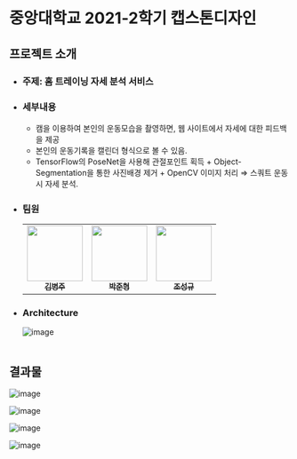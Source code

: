# 중앙대학교 2021-2학기 캡스톤디자인

## 프로젝트 소개
- ### 주제: 홈 트레이닝 자세 분석 서비스

- ### 세부내용
  - 캠을 이용하여 본인의 운동모습을 촬영하면, 웹 사이트에서 자세에 대한 피드백을 제공
  - 본인의 운동기록을 캘린더 형식으로 볼 수 있음.
  - TensorFlow의 PoseNet을 사용해 관절포인트 획득 + Object-Segmentation을 통한 사진배경 제거 + OpenCV 이미지 처리 ⇒ 스쿼트 운동 시 자세 분석.

- ### 팀원
  <table>
    <tr>
      <td align="center"><a href="https://github.com/byeongdori"><img src="https://avatars.githubusercontent.com/u/33740149?v=4" width="100px;"/><br/><sub><b>김병주</b></sub></a></td>
      <td align="center"><a href="https://github.com/wnsgud0428"><img src="https://avatars.githubusercontent.com/u/33649857?v=4" width="100px;" /><br/><sub><b>박준형</b></sub></a></td>
       <td align="center"><a href="https://github.com/quadbeats"><img src="https://avatars.githubusercontent.com/u/33650185?v=4" width="100px;"/><br/><sub><b>조성규</b></sub></a></td>
    </tr>
  </table>

- ### Architecture
  ![image](https://user-images.githubusercontent.com/33740149/150525669-77256be2-648f-4784-a674-3a27ececcbec.png)
<br></br>
## 결과물

![image](https://user-images.githubusercontent.com/33649857/190857188-e6c08ab6-c659-4bf3-ab75-67877ebc03ac.png)

![image](https://user-images.githubusercontent.com/33649857/190857198-7b336f26-ae40-49e4-8f81-5a747b6907e7.png)

![image](https://user-images.githubusercontent.com/33649857/190857204-0b36ebe1-ff48-47cb-bcaa-847d5cfcf307.png)

![image](https://user-images.githubusercontent.com/33649857/190857209-1e27cb93-cd2c-4c8f-9d3e-32167c3687b0.png)
